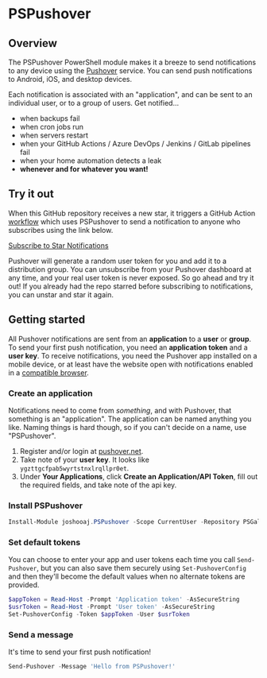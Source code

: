 # PSPushover

## Overview

The PSPushover PowerShell module makes it a breeze to send notifications to any device using the
[Pushover](https://pushover.net) service. You can send push notifications to Android, iOS, and
desktop devices.

Each notification is associated with an "application", and can be sent to an individual user, or
to a group of users. Get notified...

- when backups fail
- when cron jobs run
- when servers restart
- when your GitHub Actions / Azure DevOps / Jenkins / GitLab pipelines fail
- when your home automation detects a leak
- __whenever and for whatever you want!__

## Try it out

When this GitHub repository receives a new star, it triggers a GitHub Action [workflow](https://github.com/joshooaj/PSPushover/blob/main/.github/workflows/NotifyOnStarred.yml) which uses PSPushover to send a notification to anyone who subscribes using the link below.

[Subscribe to Star Notifications](https://pushover.net/subscribe/PSPushover-2hw5raj6uqr5dsw)

Pushover will generate a random user token for you and add it to a distribution group. You can unsubscribe from your Pushover dashboard at any time, and your real user token is never exposed. So go ahead and try it out! If you already had the repo starred before subscribing to notifications, you can unstar and star it again.

## Getting started

All Pushover notifications are sent from an __application__ to a __user__ or __group__. To send
your first push notification, you need an __application token__ and a __user key__. To receive
notifications, you need the Pushover app installed on a mobile device, or at least have the website
open with notifications enabled in a [compatible browser](https://pushover.net/clients/desktop).

### Create an application

Notifications need to come from _something_, and with Pushover, that something is an "application".
The application can be named anything you like. Naming things is hard though, so if you can't
decide on a name, use "PSPushover".

1. Register and/or login at [pushover.net](https://pushover.net/login).
2. Take note of your __user key__. It looks like `ygzttgcfpab5wyrtstnxlrqllpr0et`.
3. Under __Your Applications__, click __Create an Application/API Token__, fill out the required
   fields, and take note of the api key.

### Install PSPushover

```powershell
Install-Module joshooaj.PSPushover -Scope CurrentUser -Repository PSGallery
```

### Set default tokens

You can choose to enter your app and user tokens each time you call `Send-Pushover`, but you
can also save them securely using `Set-PushoverConfig` and then they'll become the default values
when no alternate tokens are provided.

```powershell
$appToken = Read-Host -Prompt 'Application token' -AsSecureString
$usrToken = Read-Host -Prompt 'User token' -AsSecureString
Set-PushoverConfig -Token $appToken -User $usrToken
```

### Send a message

It's time to send your first push notification!

```powershell
Send-Pushover -Message 'Hello from PSPushover!'
```
